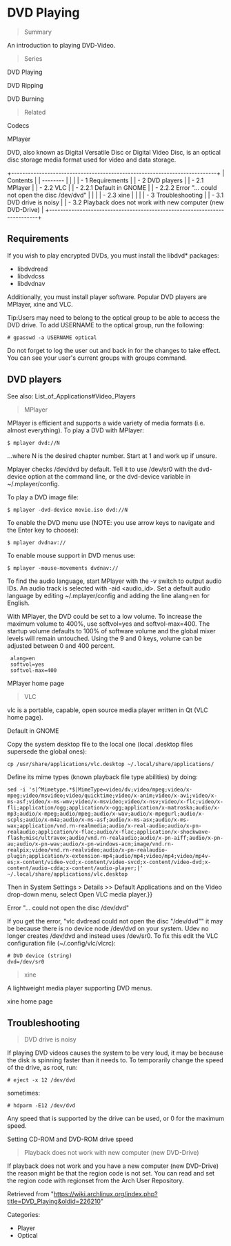 DVD Playing
===========

> Summary

An introduction to playing DVD-Video.

> Series

DVD Playing

DVD Ripping

DVD Burning

> Related

Codecs

MPlayer

DVD, also known as Digital Versatile Disc or Digital Video Disc, is an
optical disc storage media format used for video and data storage.

+--------------------------------------------------------------------------+
| Contents                                                                 |
| --------                                                                 |
|                                                                          |
| -   1 Requirements                                                       |
| -   2 DVD players                                                        |
|     -   2.1 MPlayer                                                      |
|     -   2.2 VLC                                                          |
|         -   2.2.1 Default in GNOME                                       |
|         -   2.2.2 Error "... could not open the disc /dev/dvd"           |
|                                                                          |
|     -   2.3 xine                                                         |
|                                                                          |
| -   3 Troubleshooting                                                    |
|     -   3.1 DVD drive is noisy                                           |
|     -   3.2 Playback does not work with new computer (new DVD-Drive)     |
+--------------------------------------------------------------------------+

Requirements
------------

If you wish to play encrypted DVDs, you must install the libdvd*
packages:

-   libdvdread
-   libdvdcss
-   libdvdnav

Additionally, you must install player software. Popular DVD players are
MPlayer, xine and VLC.

Tip:Users may need to belong to the optical group to be able to access
the DVD drive. To add USERNAME to the optical group, run the following:

    # gpasswd -a USERNAME optical

Do not forget to log the user out and back in for the changes to take
effect. You can see your user's current groups with groups command.

DVD players
-----------

See also: List_of_Applications#Video_Players

> MPlayer

MPlayer is efficient and supports a wide variety of media formats (i.e.
almost everything). To play a DVD with MPlayer:

    $ mplayer dvd://N

...where N is the desired chapter number. Start at 1 and work up if
unsure.

Mplayer checks /dev/dvd by default. Tell it to use /dev/sr0 with the
dvd-device option at the command line, or the dvd-device variable in
~/.mplayer/config.

To play a DVD image file:

    $ mplayer -dvd-device movie.iso dvd://N

To enable the DVD menu use (NOTE: you use arrow keys to navigate and the
Enter key to choose):

    $ mplayer dvdnav://

To enable mouse support in DVD menus use:

    $ mplayer -mouse-movements dvdnav://

To find the audio language, start MPlayer with the -v switch to output
audio IDs. An audio track is selected with -aid <audio_id>. Set a
default audio language by editing ~/.mplayer/config and adding the line
alang=en for English.

With MPlayer, the DVD could be set to a low volume. To increase the
maximum volume to 400%, use softvol=yes and softvol-max=400. The startup
volume defaults to 100% of software volume and the global mixer levels
will remain untouched. Using the 9 and 0 keys, volume can be adjusted
between 0 and 400 percent.

     alang=en
     softvol=yes
     softvol-max=400

MPlayer home page

> VLC

vlc is a portable, capable, open source media player written in Qt (VLC
home page).

Default in GNOME

Copy the system desktop file to the local one (local .desktop files
supersede the global ones):

    cp /usr/share/applications/vlc.desktop ~/.local/share/applications/

Define its mime types (known playback file type abilities) by doing:

    sed -i 's|^Mimetype.*$|MimeType=video/dv;video/mpeg;video/x-mpeg;video/msvideo;video/quicktime;video/x-anim;video/x-avi;video/x-ms-asf;video/x-ms-wmv;video/x-msvideo;video/x-nsv;video/x-flc;video/x-fli;application/ogg;application/x-ogg;application/x-matroska;audio/x-mp3;audio/x-mpeg;audio/mpeg;audio/x-wav;audio/x-mpegurl;audio/x-scpls;audio/x-m4a;audio/x-ms-asf;audio/x-ms-asx;audio/x-ms-wax;application/vnd.rn-realmedia;audio/x-real-audio;audio/x-pn-realaudio;application/x-flac;audio/x-flac;application/x-shockwave-flash;misc/ultravox;audio/vnd.rn-realaudio;audio/x-pn-aiff;audio/x-pn-au;audio/x-pn-wav;audio/x-pn-windows-acm;image/vnd.rn-realpix;video/vnd.rn-realvideo;audio/x-pn-realaudio-plugin;application/x-extension-mp4;audio/mp4;video/mp4;video/mp4v-es;x-content/video-vcd;x-content/video-svcd;x-content/video-dvd;x-content/audio-cdda;x-content/audio-player;|' ~/.local/share/applications/vlc.desktop

Then in System Settings > Details >> Default Applications and on the
Video drop-down menu, select Open VLC media player.}}

Error "... could not open the disc /dev/dvd"

If you get the error, "vlc dvdread could not open the disc "/dev/dvd""
it may be because there is no device node /dev/dvd on your system. Udev
no longer creates /dev/dvd and instead uses /dev/sr0. To fix this edit
the VLC configuration file (~/.config/vlc/vlcrc):

    # DVD device (string)                                                           
    dvd=/dev/sr0

> xine

A lightweight media player supporting DVD menus.

xine home page

Troubleshooting
---------------

> DVD drive is noisy

If playing DVD videos causes the system to be very loud, it may be
because the disk is spinning faster than it needs to. To temporarily
change the speed of the drive, as root, run:

    # eject -x 12 /dev/dvd

sometimes:

    # hdparm -E12 /dev/dvd

Any speed that is supported by the drive can be used, or 0 for the
maximum speed.

Setting CD-ROM and DVD-ROM drive speed

> Playback does not work with new computer (new DVD-Drive)

If playback does not work and you have a new computer (new DVD-Drive)
the reason might be that the region code is not set. You can read and
set the region code with regionset from the Arch User Repository.

Retrieved from
"https://wiki.archlinux.org/index.php?title=DVD_Playing&oldid=226210"

Categories:

-   Player
-   Optical
